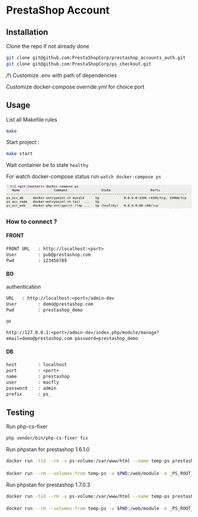 # PrestaShop Account

## Installation

Clone the repo if not already done

```bash
git clone git@github.com:PrestaShopCorp/prestashop_accounts_auth.git
git clone git@github.com:PrestaShopCorp/ps_checkout.git
```

/!\ Customize .env with path of dependencies

Customize docker-compose.override.yml for choice port

## Usage

List all Makefile rules
```bash
make
```

Start project :
```bash
make start
```

Wait container be to state `healthy`

For watch docker-compose status run `watch docker-compose ps`

![](doc/healthy.png)

### How to connect ?

#### FRONT

```
FRONT URL   : http://localhost:<port>
User        : pub@prestashop.com
Pwd         : 123456789
```

#### BO



authentication
```
URL   : http://localhost:<port>/admin-dev
User        : demo@prestashop.com
Pwd         : prestashop_demo
```

or

```
http://127.0.0.1:<port>/admin-dev/index.php/module/manage?email=demo@prestashop.com password=prestashop_demo
```

#### DB

```
host        : localhost
port        : <port>
name        : prestashop
user        : macfly
password    : admin
prefix      : ps_
```

## Testing

Run php-cs-fixer
```bash
php vendor/bin/php-cs-fixer fix
```

Run phpstan for prestashop 1.6.1.0

```bash
docker run -tid --rm -v ps-volume:/var/www/html --name temp-ps prestashop/prestashop:1.6.1.0;

docker run --rm --volumes-from temp-ps -v $PWD:/web/module -e _PS_ROOT_DIR_=/var/www/html --workdir=/web/module phpstan/phpstan:0.12 analyse --configuration=/web/module/tests/phpstan/phpstan-PS-1.6.neon
```

Run phpstan for prestashop 1.7.0.3

```bash
docker run -tid --rm -v ps-volume:/var/www/html --name temp-ps prestashop/prestashop:1.7.0.3;

docker run --rm --volumes-from temp-ps -v $PWD:/web/module -e _PS_ROOT_DIR_=/var/www/html --workdir=/web/module phpstan/phpstan:0.12 analyse --configuration=/web/module/tests/phpstan/phpstan-PS-1.7.neon
```

